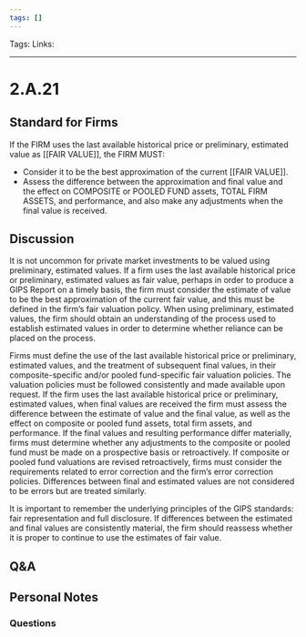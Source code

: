```yaml
---
tags: []
---
```

Tags: 
Links: 
___
# 2.A.21
## Standard for Firms
If the FIRM uses the last available historical price or preliminary, estimated value as [[FAIR VALUE]], the FIRM MUST:
- Consider it to be the best approximation of the current [[FAIR VALUE]].
- Assess the difference between the approximation and final value and the effect on COMPOSITE or POOLED FUND assets, TOTAL FIRM ASSETS, and performance, and also make any adjustments when the final value is received.
## Discussion
It is not uncommon for private market investments to be valued using preliminary, estimated values. If a firm uses the last available historical price or preliminary, estimated values as fair value, perhaps in order to produce a GIPS Report on a timely basis, the firm must consider the estimate of value to be the best approximation of the current fair value, and this must be defined in the firm’s fair valuation policy. When using preliminary, estimated values, the firm should obtain an understanding of the process used to establish estimated values in order to determine whether reliance can be placed on the process.

Firms must define the use of the last available historical price or preliminary, estimated values, and the treatment of subsequent final values, in their composite-specific and/or pooled fund-specific fair valuation policies. The valuation policies must be followed consistently and made available upon request. If the firm uses the last available historical price or preliminary, estimated values, when final values are received the firm must assess the difference between the estimate of value and the final value, as well as the effect on composite or pooled fund assets, total firm assets, and performance. If the final values and resulting performance differ materially, firms must determine whether any adjustments to the composite or pooled fund must be made on a prospective basis or retroactively. If composite or pooled fund valuations are revised retroactively, firms must consider the requirements related to error correction and the firm’s error correction policies. Differences between final and estimated values are not considered to be errors but are treated similarly.

It is important to remember the underlying principles of the GIPS standards: fair representation and full disclosure. If differences between the estimated and final values are consistently material, the firm should reassess whether it is proper to continue to use the estimates of fair value.
## Q&A

## Personal Notes

### Questions